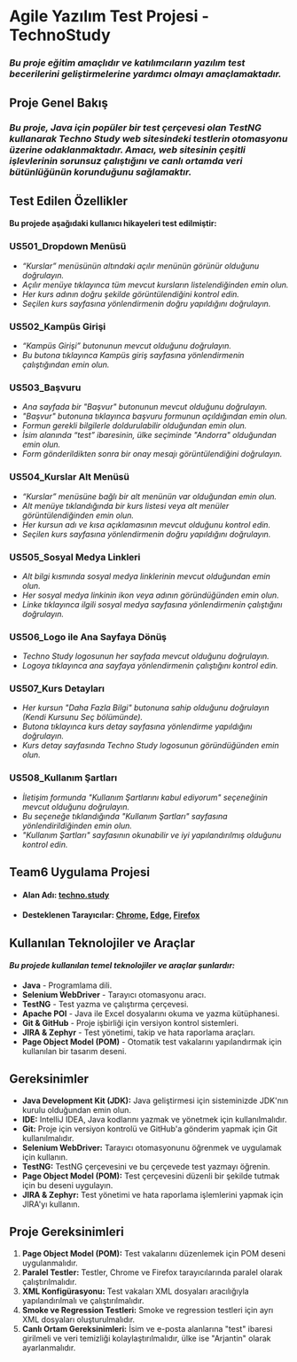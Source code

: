 # Agile Yazılım Test Projesi - TechnoStudy
### *Bu proje eğitim amaçlıdır ve katılımcıların yazılım test becerilerini geliştirmelerine yardımcı olmayı amaçlamaktadır.*

## Proje Genel Bakış

### *Bu proje, Java için popüler bir test çerçevesi olan TestNG kullanarak Techno Study web sitesindeki testlerin otomasyonu üzerine odaklanmaktadır. Amacı, web sitesinin çeşitli işlevlerinin sorunsuz çalıştığını ve canlı ortamda veri bütünlüğünün korunduğunu sağlamaktır.*

## Test Edilen Özellikler
#### Bu projede aşağıdaki kullanıcı hikayeleri test edilmiştir:

### US501_Dropdown Menüsü

* *“Kurslar” menüsünün altındaki açılır menünün görünür olduğunu doğrulayın.*
* *Açılır menüye tıklayınca tüm mevcut kursların listelendiğinden emin olun.*
* *Her kurs adının doğru şekilde görüntülendiğini kontrol edin.*
* *Seçilen kurs sayfasına yönlendirmenin doğru yapıldığını doğrulayın.*

### US502_Kampüs Girişi

* *“Kampüs Girişi” butonunun mevcut olduğunu doğrulayın.*
* *Bu butona tıklayınca Kampüs giriş sayfasına yönlendirmenin çalıştığından emin olun.*

### US503_Başvuru

* *Ana sayfada bir "Başvur" butonunun mevcut olduğunu doğrulayın.*
* *"Başvur" butonuna tıklayınca başvuru formunun açıldığından emin olun.*
* *Formun gerekli bilgilerle doldurulabilir olduğundan emin olun.*
* *İsim alanında “test” ibaresinin, ülke seçiminde "Andorra" olduğundan emin olun.*
* *Form gönderildikten sonra bir onay mesajı görüntülendiğini doğrulayın.*

### US504_Kurslar Alt Menüsü

* *“Kurslar” menüsüne bağlı bir alt menünün var olduğundan emin olun.*
* *Alt menüye tıklandığında bir kurs listesi veya alt menüler görüntülendiğinden emin olun.*
* *Her kursun adı ve kısa açıklamasının mevcut olduğunu kontrol edin.*
* *Seçilen kurs sayfasına yönlendirmenin doğru yapıldığını doğrulayın.*

### US505_Sosyal Medya Linkleri

* *Alt bilgi kısmında sosyal medya linklerinin mevcut olduğundan emin olun.*
* *Her sosyal medya linkinin ikon veya adının göründüğünden emin olun.*
* *Linke tıklayınca ilgili sosyal medya sayfasına yönlendirmenin çalıştığını doğrulayın.*

### US506_Logo ile Ana Sayfaya Dönüş

* *Techno Study logosunun her sayfada mevcut olduğunu doğrulayın.*
* *Logoya tıklayınca ana sayfaya yönlendirmenin çalıştığını kontrol edin.*

### US507_Kurs Detayları

* *Her kursun "Daha Fazla Bilgi" butonuna sahip olduğunu doğrulayın (Kendi Kursunu Seç bölümünde).*
* *Butona tıklayınca kurs detay sayfasına yönlendirme yapıldığını doğrulayın.*
* *Kurs detay sayfasında Techno Study logosunun göründüğünden emin olun.*

### US508_Kullanım Şartları

* *İletişim formunda "Kullanım Şartlarını kabul ediyorum" seçeneğinin mevcut olduğunu doğrulayın.*
* *Bu seçeneğe tıklandığında "Kullanım Şartları" sayfasına yönlendirildiğinden emin olun.*
* *"Kullanım Şartları" sayfasının okunabilir ve iyi yapılandırılmış olduğunu kontrol edin.*

## Team6 Uygulama Projesi

- #### Alan Adı:  [techno.study](https://techno.study/tr)

- #### Desteklenen Tarayıcılar: [Chrome](), [Edge](), [Firefox]()

## Kullanılan Teknolojiler ve Araçlar

#### *Bu projede kullanılan temel teknolojiler ve araçlar şunlardır:*

- **Java** - Programlama dili.
- **Selenium WebDriver** - Tarayıcı otomasyonu aracı.
- **TestNG** - Test yazma ve çalıştırma çerçevesi.
- **Apache POI** - Java ile Excel dosyalarını okuma ve yazma kütüphanesi.
- **Git & GitHub** - Proje işbirliği için versiyon kontrol sistemleri.
- **JIRA & Zephyr** - Test yönetimi, takip ve hata raporlama araçları.
- **Page Object Model (POM)** - Otomatik test vakalarını yapılandırmak için kullanılan bir tasarım deseni.


## Gereksinimler

- **Java Development Kit (JDK):** Java geliştirmesi için sisteminizde JDK'nın kurulu olduğundan emin olun.
- **IDE:** IntelliJ IDEA, Java kodlarını yazmak ve yönetmek için kullanılmalıdır.
- **Git:** Proje için versiyon kontrolü ve GitHub'a gönderim yapmak için Git kullanılmalıdır.
- **Selenium WebDriver:** Tarayıcı otomasyonunu öğrenmek ve uygulamak için kullanın.
- **TestNG:** TestNG çerçevesini ve bu çerçevede test yazmayı öğrenin.
- **Page Object Model (POM):** Test çerçevesini düzenli bir şekilde tutmak için bu deseni uygulayın.
- **JIRA & Zephyr:** Test yönetimi ve hata raporlama işlemlerini yapmak için JIRA'yı kullanın.


## Proje Gereksinimleri

1. **Page Object Model (POM):** Test vakalarını düzenlemek için POM deseni uygulanmalıdır.
2. **Paralel Testler:** Testler, Chrome ve Firefox tarayıcılarında paralel olarak çalıştırılmalıdır.
3. **XML Konfigürasyonu:** Test vakaları XML dosyaları aracılığıyla yapılandırılmalı ve çalıştırılmalıdır.
4. **Smoke ve Regression Testleri:** Smoke ve regression testleri için ayrı XML dosyaları oluşturulmalıdır.
5. **Canlı Ortam Gereksinimleri:** İsim ve e-posta alanlarına "test" ibaresi girilmeli ve veri temizliği kolaylaştırılmalıdır, ülke ise "Arjantin" olarak ayarlanmalıdır.

